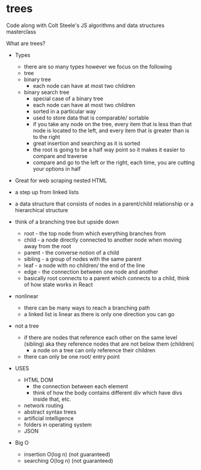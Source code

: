 # trees
Code along with Colt Steele's JS algorithms and data structures masterclass

What are trees?
- Types
	- there are so many types however we focus on the following
	- tree
	- binary tree
		- each node can have at most two children 
	- binary search tree
		- special case of a binary tree
		- each node can have at most two children 
		- sorted in a particular way 
		- used to store data that is comparable/ sortable 
		- if you take any node on the tree,  every item that is less than that node is located to the left, and every item that is greater than is to the right 
        - great insertion and searching as it is sorted
        - the root is going to be a half way point so it makes it easier to compare and traverse 
        - compare and go to the left or the right, each time, you are cutting your options in half 
- Great for web scraping nested HTML
-  a step up from linked lists
- a data structure that consists of nodes in a parent/child relationship or a hierarchical structure
- think of a branching tree but upside down
	- root - the top node from which everything branches from
	- child - a node directly connected to another node when moving away from the root
	- parent - the converse notion of a child
	- sibling - a group of nodes with the same parent
	- leaf - a node with no children/ the end of the line 
	- edge - the connection between one node and another
	- basically root connects to a parent which connects to a child, think of how state works in React
- nonlinear 
	- there can be many ways to reach a branching path 
	- a linked list is linear as there is only one direction you can go 
- not a tree
	- if there are nodes that reference each other on the same level  (sibling) aka they reference nodes that are not below them (children)
		- a node on a tree can only reference their children 
	- there can only be one root/ entry point
- USES
	- HTML DOM
		- the connection between each element 
		- think of how the body contains different div which have divs inside that, etc. 
	- network routing
	- abstract syntax trees
	- artificial intelligence 
	- folders in operating system
	- JSON

- Big O
   - insertion O(log n) (not guaranteed)
   - searching O(log n) (not guaranteed)